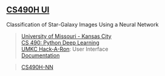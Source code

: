 ## [CS490H UI](https://ja2-hack-a-thon-22.herokuapp.com/)
Classification of Star-Galaxy Images Using a Neural Network
> [University of Missouri - Kansas City](https://www.umkc.edu/) <br />
> [CS 490: Python Deep Learning](https://catalog.umkc.edu/course-offerings/undergraduate/comp-sci/) <br />
> [UMKC Hack-A-Ron](https://info.umkc.edu/hack-a-roo/): User Interface <br />
> [Documentation](https://ja2-hack-a-thon-22.herokuapp.com/)

> [CS490H-NN](https://github.com/ala2q6/CS490H-NN)
